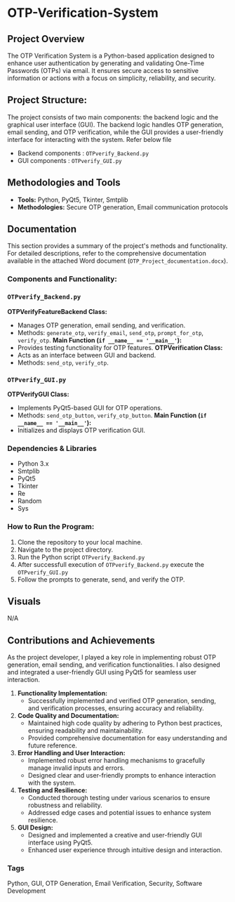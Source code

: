 # OTP-Verification-System

## Project Overview
The OTP Verification System is a Python-based application designed to enhance user authentication by generating and validating One-Time Passwords (OTPs) via email. It ensures secure access to sensitive information or actions with a focus on simplicity, reliability, and security.

## Project Structure:
The project consists of two main components: the backend logic and the graphical user interface (GUI). The backend logic handles OTP generation, email sending, and OTP verification, while the GUI provides a user-friendly interface for interacting with the system. Refer below file
- Backend components : `OTPverify_Backend.py` 
- GUI components : `OTPverify_GUI.py`

## Methodologies and Tools
- **Tools:** Python, PyQt5, Tkinter, Smtplib
- **Methodologies:** Secure OTP generation, Email communication protocols

## Documentation
This section provides a summary of the project's methods and functionality. For detailed descriptions, refer to the comprehensive documentation available in the attached Word document (`OTP_Project_documentation.docx`).

### **Components and Functionality:**

### `OTPverify_Backend.py`
**OTPVerifyFeatureBackend Class:**
- Manages OTP generation, email sending, and verification.
- Methods: `generate_otp`, `verify_email`, `send_otp`, `prompt_for_otp`, `verify_otp`.
**Main Function (`if __name__ == '__main__'`):**
- Provides testing functionality for OTP features.
**OTPVerification Class:**
- Acts as an interface between GUI and backend.
- Methods: `send_otp`, `verify_otp`.

### `OTPverify_GUI.py`
**OTPVerifyGUI Class:**
- Implements PyQt5-based GUI for OTP operations.
- Methods: `send_otp_button`, `verify_otp_button`.
**Main Function (`if __name__ == '__main__'`):**
- Initializes and displays OTP verification GUI.

### Dependencies & Libraries
- Python 3.x
- Smtplib
- PyQt5
- Tkinter
- Re
- Random
- Sys

### How to Run the Program:
1. Clone the repository to your local machine.
2. Navigate to the project directory.
3. Run the Python script `OTPverify_Backend.py`
4. After successfull execution of `OTPverify_Backend.py` execute the `OTPverify_GUI.py`
5. Follow the prompts to generate, send, and verify the OTP.


## Visuals
N/A


## Contributions and Achievements
As the project developer, I played a key role in implementing robust OTP generation, email sending, and verification functionalities. I also designed and integrated a user-friendly GUI using PyQt5 for seamless user interaction.

1. **Functionality Implementation:**
   - Successfully implemented and verified OTP generation, sending, and verification processes, ensuring accuracy and reliability.   
2. **Code Quality and Documentation:**
   - Maintained high code quality by adhering to Python best practices, ensuring readability and maintainability.
   - Provided comprehensive documentation for easy understanding and future reference.
3. **Error Handling and User Interaction:**
   - Implemented robust error handling mechanisms to gracefully manage invalid inputs and errors.
   - Designed clear and user-friendly prompts to enhance interaction with the system.
4. **Testing and Resilience:**
   - Conducted thorough testing under various scenarios to ensure robustness and reliability.
   - Addressed edge cases and potential issues to enhance system resilience.
5. **GUI Design:**
   - Designed and implemented a creative and user-friendly GUI interface using PyQt5.
   - Enhanced user experience through intuitive design and interaction.

### Tags
Python, GUI, OTP Generation, Email Verification, Security, Software Development

